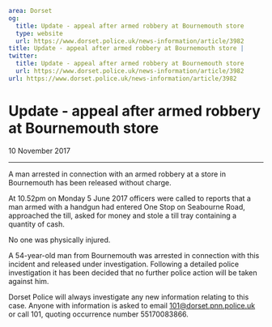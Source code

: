 ```yaml
area: Dorset
og:
  title: Update - appeal after armed robbery at Bournemouth store
  type: website
  url: https://www.dorset.police.uk/news-information/article/3982
title: Update - appeal after armed robbery at Bournemouth store |
twitter:
  title: Update - appeal after armed robbery at Bournemouth store
  url: https://www.dorset.police.uk/news-information/article/3982
url: https://www.dorset.police.uk/news-information/article/3982
```

# Update - appeal after armed robbery at Bournemouth store

10 November 2017

* * *

A man arrested in connection with an armed robbery at a store in Bournemouth has been released without charge.

At 10.52pm on Monday 5 June 2017 officers were called to reports that a man armed with a handgun had entered One Stop on Seabourne Road, approached the till, asked for money and stole a till tray containing a quantity of cash.

No one was physically injured.

A 54-year-old man from Bournemouth was arrested in connection with this incident and released under investigation. Following a detailed police investigation it has been decided that no further police action will be taken against him.

Dorset Police will always investigate any new information relating to this case. Anyone with information is asked to email 101@dorset.pnn.police.uk or call 101, quoting occurrence number 55170083866.
